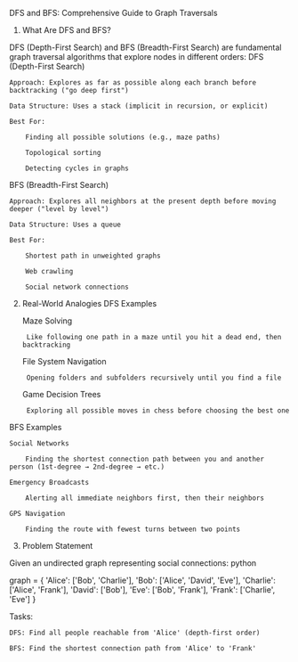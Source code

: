 DFS and BFS: Comprehensive Guide to Graph Traversals
1. What Are DFS and BFS?

DFS (Depth-First Search) and BFS (Breadth-First Search) are fundamental graph traversal algorithms that explore nodes in different orders:
DFS (Depth-First Search)

    Approach: Explores as far as possible along each branch before backtracking ("go deep first")

    Data Structure: Uses a stack (implicit in recursion, or explicit)

    Best For:

        Finding all possible solutions (e.g., maze paths)

        Topological sorting

        Detecting cycles in graphs

BFS (Breadth-First Search)

    Approach: Explores all neighbors at the present depth before moving deeper ("level by level")

    Data Structure: Uses a queue

    Best For:

        Shortest path in unweighted graphs

        Web crawling

        Social network connections

2. Real-World Analogies
DFS Examples

    Maze Solving

        Like following one path in a maze until you hit a dead end, then backtracking

    File System Navigation

        Opening folders and subfolders recursively until you find a file

    Game Decision Trees

        Exploring all possible moves in chess before choosing the best one

BFS Examples

    Social Networks

        Finding the shortest connection path between you and another person (1st-degree → 2nd-degree → etc.)

    Emergency Broadcasts

        Alerting all immediate neighbors first, then their neighbors

    GPS Navigation

        Finding the route with fewest turns between two points

3. Problem Statement

Given an undirected graph representing social connections:
python

graph = {
    'Alice': ['Bob', 'Charlie'],
    'Bob': ['Alice', 'David', 'Eve'],
    'Charlie': ['Alice', 'Frank'],
    'David': ['Bob'],
    'Eve': ['Bob', 'Frank'],
    'Frank': ['Charlie', 'Eve']
}

Tasks:

    DFS: Find all people reachable from 'Alice' (depth-first order)

    BFS: Find the shortest connection path from 'Alice' to 'Frank'